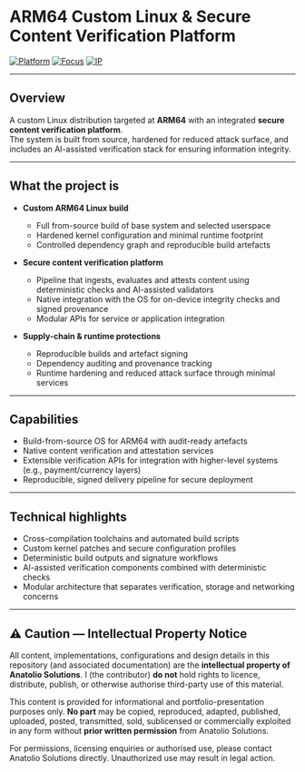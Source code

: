 # ARM64 Custom Linux & Secure Content Verification Platform

[![Platform](https://img.shields.io/badge/Platform-ARM64-blue.svg)](#)
[![Focus](https://img.shields.io/badge/Focus-Security_&_Integrity-red.svg)](#)
[![IP](https://img.shields.io/badge/License-Proprietary-important.svg)](#)

---

## Overview

A custom Linux distribution targeted at **ARM64** with an integrated **secure content verification platform**.  
The system is built from source, hardened for reduced attack surface, and includes an AI-assisted verification stack for ensuring information integrity.

---

## What the project is

- **Custom ARM64 Linux build**
  - Full from-source build of base system and selected userspace
  - Hardened kernel configuration and minimal runtime footprint
  - Controlled dependency graph and reproducible build artefacts

- **Secure content verification platform**
  - Pipeline that ingests, evaluates and attests content using deterministic checks and AI-assisted validators
  - Native integration with the OS for on-device integrity checks and signed provenance
  - Modular APIs for service or application integration

- **Supply-chain & runtime protections**
  - Reproducible builds and artefact signing
  - Dependency auditing and provenance tracking
  - Runtime hardening and reduced attack surface through minimal services

---

## Capabilities

- Build-from-source OS for ARM64 with audit-ready artefacts  
- Native content verification and attestation services  
- Extensible verification APIs for integration with higher-level systems (e.g., payment/currency layers)  
- Reproducible, signed delivery pipeline for secure deployment

---

## Technical highlights

- Cross-compilation toolchains and automated build scripts  
- Custom kernel patches and secure configuration profiles  
- Deterministic build outputs and signature workflows  
- AI-assisted verification components combined with deterministic checks  
- Modular architecture that separates verification, storage and networking concerns

---

## ⚠️ Caution — Intellectual Property Notice

All content, implementations, configurations and design details in this repository (and associated documentation) are the **intellectual property of Anatolio Solutions**. I (the contributor) **do not** hold rights to licence, distribute, publish, or otherwise authorise third-party use of this material.

This content is provided for informational and portfolio-presentation purposes only. **No part** may be copied, reproduced, adapted, published, uploaded, posted, transmitted, sold, sublicensed or commercially exploited in any form without **prior written permission** from Anatolio Solutions.

For permissions, licensing enquiries or authorised use, please contact Anatolio Solutions directly. Unauthorized use may result in legal action.

